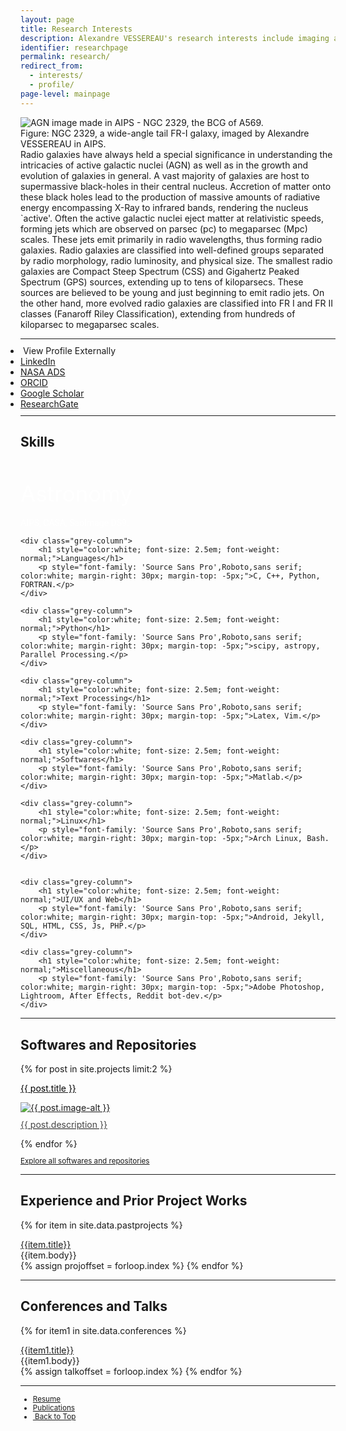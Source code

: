 ```yaml
---
layout: page
title: Research Interests
description: Alexandre VESSEREAU's research interests include imaging and analysis of AGN radio interferometric data. He is skilled in CASA, AIPS, and proficient in Python and C.
identifier: researchpage
permalink: research/
redirect_from:
  - interests/
  - profile/
page-level: mainpage
---
```


<a name="top"></a>
<p><div class="image left imgleft">
    <picture>
            <source data-srcset="{{ 'assets/images/fr1-public.webp' | absolute_url }}" type="image/webp" >
            <source data-srcset="{{ 'assets/images/fr1-public.jpg' | absolute_url }}" type="image/jpeg" > 
            <img src="{{ 'assets/images/fr1-public-thumb.jpg' | absolute_url }}" alt="AGN image made in AIPS - NGC 2329, the BCG of A569." data-src="{{ 'assets/images/fr1-public.jpg' | absolute_url }}"  class="lazyload" />
          </picture>
          <figcaption>Figure: NGC 2329, a wide-angle tail FR-I galaxy, imaged by Alexandre VESSEREAU in AIPS.</figcaption>
</div>
Radio galaxies have always held a special significance in understanding the intricacies of active galactic nuclei (AGN) as well as in the growth and evolution of galaxies in general. A vast majority of galaxies are host to supermassive black-holes in their central nucleus. Accretion of matter onto these black holes lead to the production of massive amounts of radiative energy encompassing X-Ray to infrared bands, rendering the nucleus `active'. Often the active galactic nuclei eject matter at relativistic speeds, forming jets which are observed on parsec (pc) to megaparsec (Mpc) scales. These jets emit primarily in radio wavelengths, thus forming radio galaxies. Radio galaxies are classified into well-defined groups separated by radio morphology, radio luminosity, and physical size. The smallest radio galaxies are Compact Steep Spectrum (CSS) and Gigahertz Peaked Spectrum (GPS) sources, extending up to tens of kiloparsecs. These sources are believed to be young and just beginning to emit radio jets. On the other hand, more evolved radio galaxies are classified into FR I and FR II classes (Fanaroff Riley Classification), extending from hundreds of kiloparsec to megaparsec scales.</p>


<hr style="margin: 10px 0 10px 0; padding: 0;">
<ul style="margin: 0 0 0 0; padding: 0; align-items: center; vertical-align: middle;" class="icons" >
    <li><a style="font-size: 10px;" class="icon fa-angle-double-right"></a>&nbsp;View Profile Externally </li>
      <li><a href=" {{ site.author.linkedin }} " target="_blank"  rel="noopener noreferrer" ><span class="label">LinkedIn</span></a></li>
      <li><a href=" {{ site.author.ads }} " target="_blank"  rel="noopener noreferrer" ><span class="label">NASA ADS</span></a></li>
      <li><a href=" {{ site.author.orcid }} " target="_blank"  rel="noopener noreferrer" ><span class="label">ORCID</span></a></li>
      <li><a href=" {{ site.author.googlescholar }} " target="_blank"  rel="noopener noreferrer" ><span class="label">Google Scholar</span></a></li>
      <li><a href=" {{ site.author.researchgate }} " target="_blank"  rel="noopener noreferrer" ><span class="label">ResearchGate</span></a></li>
</ul>
<hr style="margin: 10px 0 10px 0;">

## Skills

<div class="grey-row">
    <div class="grey-column">
        <h1 style="color:white; font-size: 2.5em; font-weight: normal;">Astronomy</h1>
        <p  style="font-family: 'Source Sans Pro',Roboto,sans serif; color:white; margin-right: 30px; margin-top: -5px;">AIPS, CASA, SaoImage DS9.</p>
    </div>

    <div class="grey-column">
        <h1 style="color:white; font-size: 2.5em; font-weight: normal;">Languages</h1>
        <p style="font-family: 'Source Sans Pro',Roboto,sans serif; color:white; margin-right: 30px; margin-top: -5px;">C, C++, Python, FORTRAN.</p>
    </div>

    <div class="grey-column">
        <h1 style="color:white; font-size: 2.5em; font-weight: normal;">Python</h1>
        <p style="font-family: 'Source Sans Pro',Roboto,sans serif; color:white; margin-right: 30px; margin-top: -5px;">scipy, astropy, Parallel Processing.</p>
    </div>

    <div class="grey-column">
        <h1 style="color:white; font-size: 2.5em; font-weight: normal;">Text Processing</h1>
        <p style="font-family: 'Source Sans Pro',Roboto,sans serif; color:white; margin-right: 30px; margin-top: -5px;">Latex, Vim.</p>
    </div>

    <div class="grey-column">
        <h1 style="color:white; font-size: 2.5em; font-weight: normal;">Softwares</h1>
        <p style="font-family: 'Source Sans Pro',Roboto,sans serif; color:white; margin-right: 30px; margin-top: -5px;">Matlab.</p>
    </div>

    <div class="grey-column">
        <h1 style="color:white; font-size: 2.5em; font-weight: normal;">Linux</h1>
        <p style="font-family: 'Source Sans Pro',Roboto,sans serif; color:white; margin-right: 30px; margin-top: -5px;">Arch Linux, Bash.</p>
    </div>


    <div class="grey-column">
        <h1 style="color:white; font-size: 2.5em; font-weight: normal;">UI/UX and Web</h1>
        <p style="font-family: 'Source Sans Pro',Roboto,sans serif; color:white; margin-right: 30px; margin-top: -5px;">Android, Jekyll, SQL, HTML, CSS, Js, PHP.</p>
    </div>
    
    <div class="grey-column">
        <h1 style="color:white; font-size: 2.5em; font-weight: normal;">Miscellaneous</h1>
        <p style="font-family: 'Source Sans Pro',Roboto,sans serif; color:white; margin-right: 30px; margin-top: -5px;">Adobe Photoshop, Lightroom, After Effects, Reddit bot-dev.</p>
    </div>

</div>

<hr>

## Softwares and Repositories

<div  class="posts" style="margin-bottom: 10px;">
{% for post in site.projects limit:2 %}
<article>
    <a href="{{ post.url | absolute_url }}"><p style="color: black; font-weight: 400;" >{{ post.title }}</p></a>
            <a href="{{ post.url | absolute_url }}" class="image">
                <picture>
                <source data-srcset="{{ post.image-webp | absolute_url }}" type="image/webp" >
                <source data-srcset="{{ post.image | absolute_url }}" type="image/jpeg" > 
                <img src="{{ post.image-thumb | absolute_url }}" alt="{{ post.image-alt }}" data-src="{{ post.image | absolute_url }}"  class="lazyload" />
                </picture> 
                <p style="margin-top: 10px; color: #444444;">{{ post.description }}</p>
            </a>
        </article>
  {% endfor %}
</div>
<p style="font-size: smaller;"><a href="{{ 'repos' | absolute_url }}" class="button special icon fa-code">Explore all softwares and repositories</a></p>

<hr>

## Experience and Prior Project Works

{% for item in site.data.pastprojects %}
<div class="panel">
<div class="panel-heading noline" data-toggle="{{forloop.index}}">     
<img alt="" class="panel-heading-question" data-toggle="{{forloop.index}}" src="{{ 'assets/images/circle-icon.png' | absolute_url }}"><a data-toggle="{{forloop.index}}" href="javascript:void(0)">{{item.title}}</a>
</div>
<div class="panel-body hidden-element" data-body="{{forloop.index}}"> 
{{item.body}} 
</div>
</div>
{% assign projoffset = forloop.index %}
{% endfor %}
<hr> 

## Conferences and Talks

{% for item1 in site.data.conferences %}
<div class="panel">
<div class="panel-heading" data-toggle="{{ forloop.index | plus: projoffset }}">     
<img alt="" class="panel-heading-question" data-toggle="{{ forloop.index  | plus: projoffset }}" src="{{ 'assets/images/circle-icon.png' | absolute_url }}"><a data-toggle="{{ forloop.index | plus: projoffset }}" href="javascript:void(0)">{{item1.title}}</a>
</div>
<div class="panel-body hidden-element" data-body="{{forloop.index | plus: projoffset }}"> 
{{item1.body}} 
</div>
</div>
{% assign talkoffset = forloop.index %}
{% endfor %}

<hr>

<ul class="actions" style="font-size: smaller;">
<li><a href="{{ 'resume' | absolute_url  }}" class="button icon fa-file-text">Resume</a></li>
<li><a href="{{ 'publications' | absolute_url  }}" class="button special icon fa-paper-plane">Publications</a></li>
<li><a href="#top" class="button icon fa-angle-double-up">&nbsp;Back to Top</a></li>
</ul>
